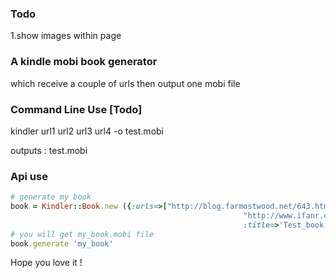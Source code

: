 ### Todo
1.show images within page

### A kindle mobi book generator
which receive a couple of urls then output one mobi file

### Command Line Use [Todo]
kindler url1 url2 url3 url4 -o test.mobi

outputs : test.mobi

### Api use
```ruby
# generate my book
book = Kindler::Book.new ({:urls=>["http://blog.farmostwood.net/643.html",
													"http://www.ifanr.com/69878","http://www.oneplus.info/archives/455"],
													:title=>'Test_book',:author=>'mike'})
# you will get my_book.mobi file
book.generate 'my_book'
```


Hope you love it !


